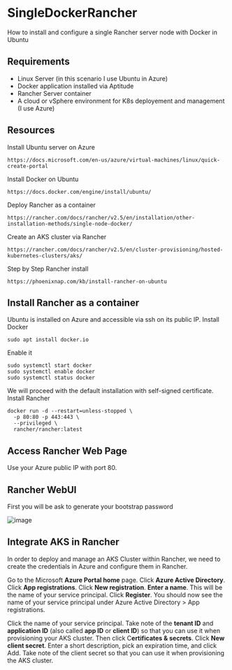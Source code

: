 # SingleDockerRancher
How to install and configure a single Rancher server node with Docker in Ubuntu

## Requirements
- Linux Server (in this scenario I use Ubuntu in Azure)
- Docker application installed via Aptitude
- Rancher Server container
- A cloud or vSphere environment for K8s deployement and management (I use Azure)

## Resources
Install Ubuntu server on Azure
```
https://docs.microsoft.com/en-us/azure/virtual-machines/linux/quick-create-portal
```

Install Docker on Ubuntu
```
https://docs.docker.com/engine/install/ubuntu/
```

Deploy Rancher as a container
```
https://rancher.com/docs/rancher/v2.5/en/installation/other-installation-methods/single-node-docker/
```

Create an AKS cluster via Rancher
```
https://rancher.com/docs/rancher/v2.5/en/cluster-provisioning/hosted-kubernetes-clusters/aks/
```

Step by Step Rancher install
```
https://phoenixnap.com/kb/install-rancher-on-ubuntu
```

## Install Rancher as a container
Ubuntu is installed on Azure and accessible via ssh on its public IP.
Install Docker
```
sudo apt install docker.io
```
Enable it
```
sudo systemctl start docker
sudo systemctl enable docker
sudo systemctl status docker
```

We will proceed with the default installation with self-signed certificate.
Install Rancher
```
docker run -d --restart=unless-stopped \
  -p 80:80 -p 443:443 \
  --privileged \
  rancher/rancher:latest
```

## Access Rancher Web Page
Use your Azure public IP with port 80.

## Rancher WebUI
First you will be ask to generate your bootstrap password

![image](https://user-images.githubusercontent.com/101111449/161516582-7747bcc4-e8f3-43d3-8285-0f499b96fa77.png)

## Integrate AKS in Rancher
In order to deploy and manage an AKS Cluster within Rancher, we need to create the credentials in Azure and configure them in Rancher.

Go to the Microsoft **Azure Portal home** page.
Click **Azure Active Directory**.
Click **App registrations**.
Click **New registration**.
**Enter a name**. This will be the name of your service principal.
Click **Register**.
You should now see the name of your service principal under Azure Active Directory > App registrations.

Click the name of your service principal. Take note of the **tenant ID** and **application ID** (also called **app ID** or **client ID**) so that you can use it when provisioning your AKS cluster. Then click C**ertificates & secrets**.
Click **New client secret**.
Enter a short description, pick an expiration time, and click Add. Take note of the client secret so that you can use it when provisioning the AKS cluster.
